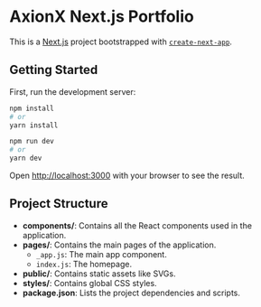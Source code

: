 # AxionX Next.js Portfolio

This is a [Next.js](https://nextjs.org/) project bootstrapped with [`create-next-app`](https://github.com/vercel/next.js/tree/canary/packages/create-next-app).

## Getting Started

First, run the development server:

```bash
npm install
# or
yarn install

npm run dev
# or
yarn dev
```

Open [http://localhost:3000](http://localhost:3000) with your browser to see the result.

## Project Structure

- **components/**: Contains all the React components used in the application.
- **pages/**: Contains the main pages of the application.
  - `_app.js`: The main app component.
  - `index.js`: The homepage.
- **public/**: Contains static assets like SVGs.
- **styles/**: Contains global CSS styles.
- **package.json**: Lists the project dependencies and scripts. 